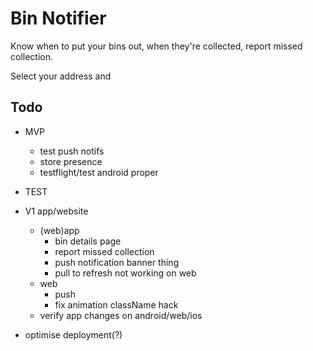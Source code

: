 # Bin Notifier

Know when to put your bins out, when they're collected, report missed collection.

Select your address and 

## Todo

* MVP
  * test push notifs
  * store presence
  * testflight/test android proper

* TEST

* V1 app/website
  * (web)app
    * bin details page
    * report missed collection
    * push notification banner thing
    * pull to refresh not working on web
  * web
    * push
    * fix animation className hack
  * verify app changes on android/web/ios

* optimise deployment(?)